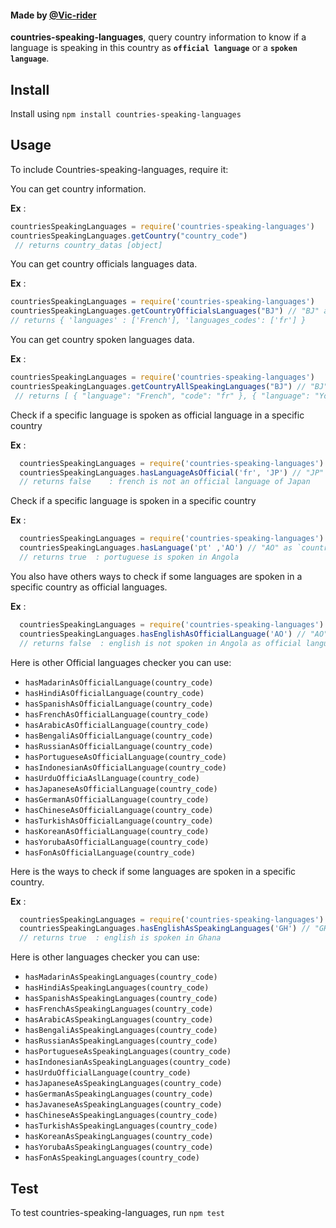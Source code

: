 #### Made by  [@Vic-rider](https://twitter.com/tossouvincenta1)

**countries-speaking-languages**, query country information to know if a language is speaking in this country as **`official language`** or a **`spoken language`**.

## Install
Install using `npm install countries-speaking-languages`


## Usage
To include Countries-speaking-languages, require it:


You can get country information.

**Ex** : 

   ```js 
   countriesSpeakingLanguages = require('countries-speaking-languages')
   countriesSpeakingLanguages.getCountry("country_code")
    // returns country_datas [object]
```

You can get country officials languages data.

**Ex** : 
   ```js 
   countriesSpeakingLanguages = require('countries-speaking-languages')
   countriesSpeakingLanguages.getCountryOfficialsLanguages("BJ") // "BJ" as `country_code`
   // returns { 'languages' : ['French'], 'languages_codes': ['fr'] }
```

You can get country spoken languages data.

**Ex** : 
   ```js 
   countriesSpeakingLanguages = require('countries-speaking-languages')
   countriesSpeakingLanguages.getCountryAllSpeakingLanguages("BJ") // "BJ" as `country_code`
    // returns [ { "language": "French", "code": "fr" }, { "language": "Yoruba", "code": "yo" }, { "language": "Fon", "code": "fon" } ]
```
Check if a specific language is spoken as official language in a specific country

**Ex** : 
 ```js 
   countriesSpeakingLanguages = require('countries-speaking-languages')
   countriesSpeakingLanguages.hasLanguageAsOfficial('fr', 'JP') // "JP" as `country_code` and 'fr' as `language_code`
   // returns false    : french is not an official language of Japan
```

Check if a specific language is spoken in a specific country

**Ex** : 
 ```js 
   countriesSpeakingLanguages = require('countries-speaking-languages')
   countriesSpeakingLanguages.hasLanguage('pt' ,'AO') // "AO" as `country_code` and 'pt' as `language_code`
   // returns true  : portuguese is spoken in Angola
```

You also have others ways to check if some languages are spoken in a specific country as official languages.

**Ex** : 
 ```js 
   countriesSpeakingLanguages = require('countries-speaking-languages')
   countriesSpeakingLanguages.hasEnglishAsOfficialLanguage('AO') // "AO" as `country_code` `
   // returns false  : english is not spoken in Angola as official language
```

Here is other Official languages checker you can use:

 - `hasMadarinAsOfficialLanguage(country_code)`
 - `hasHindiAsOfficialLanguage(country_code)`
 - `hasSpanishAsOfficialLanguage(country_code)`
 - `hasFrenchAsOfficialLanguage(country_code)`
 - `hasArabicAsOfficialLanguage(country_code)`
 - `hasBengaliAsOfficialLanguage(country_code)`
 - `hasRussianAsOfficialLanguage(country_code)`
 - `hasPortugueseAsOfficialLanguage(country_code)`
 - `hasIndonesianAsOfficialLanguage(country_code)`
 - `hasUrduOfficiaAslLanguage(country_code)`
 - `hasJapaneseAsOfficialLanguage(country_code)`
 - `hasGermanAsOfficialLanguage(country_code)`
 - `hasChineseAsOfficialLanguage(country_code)`
 - `hasTurkishAsOfficialLanguage(country_code)`
 - `hasKoreanAsOfficialLanguage(country_code)`
 - `hasYorubaAsOfficialLanguage(country_code)`
 - `hasFonAsOfficialLanguage(country_code)`


Here is the ways to check if some languages are spoken in a specific country.

**Ex** : 
 ```js 
   countriesSpeakingLanguages = require('countries-speaking-languages')
   countriesSpeakingLanguages.hasEnglishAsSpeakingLanguages('GH') // "GH" as `country_code` `
   // returns true  : english is spoken in Ghana
```

Here is other languages checker you can use:

 - `hasMadarinAsSpeakingLanguages(country_code)`
 - `hasHindiAsSpeakingLanguages(country_code)`
 - `hasSpanishAsSpeakingLanguages(country_code)`
 - `hasFrenchAsSpeakingLanguages(country_code)`
 - `hasArabicAsSpeakingLanguages(country_code)`
 - `hasBengaliAsSpeakingLanguages(country_code)`
 - `hasRussianAsSpeakingLanguages(country_code)`
 - `hasPortugueseAsSpeakingLanguages(country_code)`
 - `hasIndonesianAsSpeakingLanguages(country_code)`
 - `hasUrduOfficialLanguage(country_code)`
 - `hasJapaneseAsSpeakingLanguages(country_code)`
 - `hasGermanAsSpeakingLanguages(country_code)`
 - `hasJavaneseAsSpeakingLanguages(country_code)`
 - `hasChineseAsSpeakingLanguages(country_code)`
 - `hasTurkishAsSpeakingLanguages(country_code)`
 - `hasKoreanAsSpeakingLanguages(country_code)`
 - `hasYorubaAsSpeakingLanguages(country_code)`
 - `hasFonAsSpeakingLanguages(country_code)`


## Test
To test countries-speaking-languages, run `npm test`
